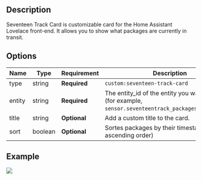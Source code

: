 ## Description

Seventeen Track Card is customizable card for the Home Assistant Lovelace front-end. It allows you to show what packages are currently in transit.

## Options

| Name | Type | Requirement | Description
| ---- | ---- | ------- | -----------
| type | string | **Required** | `custom:seventeen-track-card`
| entity | string | **Required** | The entity_id of the entity you want to show (for example, `sensor.seventeentrack_packages_in_transit`).
| title | string | **Optional** | Add a custom title to the card.
| sort | boolean | **Optional** | Sortes packages by their timestamp (in ascending order)


## Example

![](https://github.com/ping-localhost/seventeen-track-card/blob/master/example.png?raw=true)
